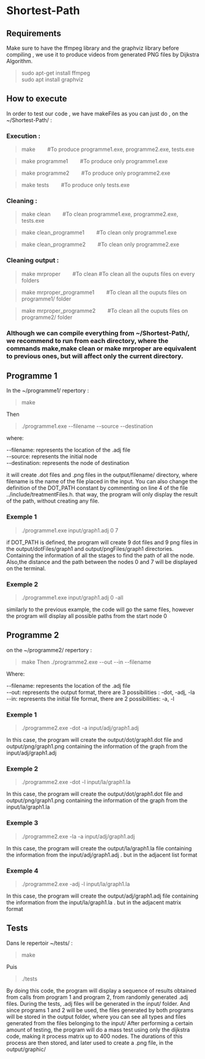 # Shortest-Path
## Requirements 
Make sure to have the ffmpeg library and the graphviz library before compiling , we use it to produce videos from generated PNG files by Dijkstra Algorithm. 

>sudo apt-get install ffmpeg  
>sudo apt install graphviz 

## How to execute
In order to test our code , we have makeFiles as you can just do , on the ~/Shortest-Path/ :

### Execution : 
>make   &nbsp;&nbsp;&nbsp;&nbsp;&nbsp;&nbsp; #To produce programme1.exe, programme2.exe, tests.exe

>make programme1   &nbsp;&nbsp;&nbsp;&nbsp;&nbsp;&nbsp; #To produce only programme1.exe 

>make programme2   &nbsp;&nbsp;&nbsp;&nbsp;&nbsp;&nbsp; #To produce only programme2.exe 

>make tests   &nbsp;&nbsp;&nbsp;&nbsp;&nbsp;&nbsp; #To produce only tests.exe

### Cleaning :
>make clean   &nbsp;&nbsp;&nbsp;&nbsp;&nbsp;&nbsp; #To clean  programme1.exe, programme2.exe, tests.exe

>make clean_programme1   &nbsp;&nbsp;&nbsp;&nbsp;&nbsp;&nbsp; #To clean only  programme1.exe 

>make clean_programme2   &nbsp;&nbsp;&nbsp;&nbsp;&nbsp;&nbsp; #To clean only  programme2.exe 

### Cleaning output : 
>make mrproper   &nbsp;&nbsp;&nbsp;&nbsp;&nbsp;&nbsp; #To clean  #To clean all the ouputs files on every folders

>make mrproper_programme1   &nbsp;&nbsp;&nbsp;&nbsp;&nbsp;&nbsp; #To clean all the ouputs files on programme1/ folder

>make mrproper_programme2   &nbsp;&nbsp;&nbsp;&nbsp;&nbsp;&nbsp; #To clean all the ouputs files on programme2/ folder

### Although we can compile everything from ~/Shortest-Path/, we recommend to run from each directory, where the commands make,make clean or make mrproper are equivalent to previous ones, but will affect only the current directory.

## Programme 1
In the ~/programme1/ repertory :

> make   

Then

> ./programme1.exe --filename --source --destination

where:

--filename: represents the location of the .adj file <br>
--source: represents the initial node <br>
--destination: represents the node of destination <br>

it will create .dot files and .png files in the output/filename/ directory, where filename is the name of the file placed in the input.
You can also change the definition of the DOT_PATH constant by commenting on line 4 of the file ../include/treatmentFiles.h. that way, the program will only display the result of the path, without creating any file.

### Exemple 1

>./programme1.exe input/graph1.adj 0 7

if DOT_PATH is defined, the program will create 9 dot files and 9 png files in the output/dotFiles/graph1 and output/pngFiles/graph1 directories. Containing the information of all the stages to find the path of all the node. <br>
Also,the distance and the path between the nodes 0 and 7 will be displayed on the terminal.

### Exemple 2

>./programme1.exe input/graph1.adj 0 -all

similarly to the previous example, the code will go the same files, however the program will display all possible paths from the start node 0

## Programme 2
on the  ~/programme2/ repertory : 
> make 
Then
> ./programme2.exe --out --in --filename

Where:

--filename: represents the location of the .adj file <br>
--out: represents the output format, there are 3 possibilities : -dot, -adj, -la <br>
--in: represents the initial file format, there are 2 possibilities: -a, -l <br>
### Exemple 1

>./programme2.exe -dot -a input/adj/graph1.adj

In this case, the program will create the output/dot/graph1.dot file and output/png/graph1.png containing the information of the graph from the input/adj/graph1.adj 
### Exemple 2

>./programme2.exe -dot -l input/la/graph1.la

In this case, the program will create the output/dot/graph1.dot file and output/png/graph1.png containing the information of the graph from the input/la/graph1.la 

### Exemple 3

>./programme2.exe -la -a input/adj/graph1.adj

In this case, the program will create the output/la/graph1.la file containing the information from the input/adj/graph1.adj . but in the adjacent list format

### Exemple 4

>./programme2.exe -adj -l input/la/graph1.la

In this case, the program will create the output/adj/graph1.adj file containing the information from the input/la/graph1.la . but in the adjacent matrix format


## Tests
Dans le repertoir ~/tests/ :

> make

Puis

> ./tests

By doing this code, the program will display a sequence of results obtained from calls from program 1 and program 2, from randomly generated .adj files.
During the tests, .adj files will be generated in the input/ folder. And since programs 1 and 2 will be used, the files generated by both programs will be stored in the output folder, where you can see all types and files generated from the files belonging to the input/
After performing a certain amount of testing, the program will do a mass test using only the dijkstra code, making it process matrix up to 400 nodes. The durations of this process are then stored, and later used to create a .png file, in the output/graphic/
